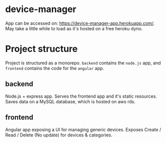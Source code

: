# device-manager

App can be accessed on: https://device-manager-app.herokuapp.com/. May take a little while to load as it's hosted on a free heroku dyno.

# Project structure

Project is structured as a monorepo. `backend` contains the `node.js` app, and `frontend` contains the code for the `angular` app.

## backend

Node.js + express app. Serves the frontend app and it's static resources. Saves data on a MySQL database, which is hosted on aws rds.

## frontend

Angular app exposing a UI for managing generic devices. Exposes Create / Read / Delete (No update) for devices & categories.
